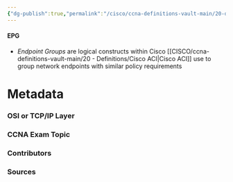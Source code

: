 ```yaml
---
{"dg-publish":true,"permalink":"/cisco/ccna-definitions-vault-main/20-definitions/epg/","tags":["defs_ccna"]}
---
```


#### EPG
- *Endpoint Groups* are logical constructs within Cisco [[CISCO/ccna-definitions-vault-main/20 - Definitions/Cisco ACI\|Cisco ACI]] use to group network endpoints with similar policy requirements







# Metadata
### OSI or TCP/IP Layer

### CCNA Exam Topic

### Contributors

### Sources

